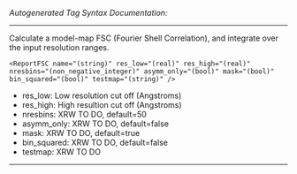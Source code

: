 _Autogenerated Tag Syntax Documentation:_

---
Calculate a model-map FSC (Fourier Shell Correlation), and integrate over the input resolution ranges.

```
<ReportFSC name="(string)" res_low="(real)" res_high="(real)" nresbins="(non_negative_integer)" asymm_only="(bool)" mask="(bool)" bin_squared="(bool)" testmap="(string)" />
```

-   res_low: Low resolution cut off (Angstroms)
-   res_high: High resultion cut off (Angstroms)
-   nresbins: XRW TO DO, default=50
-   asymm_only: XRW TO DO, default=false
-   mask: XRW TO DO, default=true
-   bin_squared: XRW TO DO, default=false
-   testmap: XRW TO DO

---
